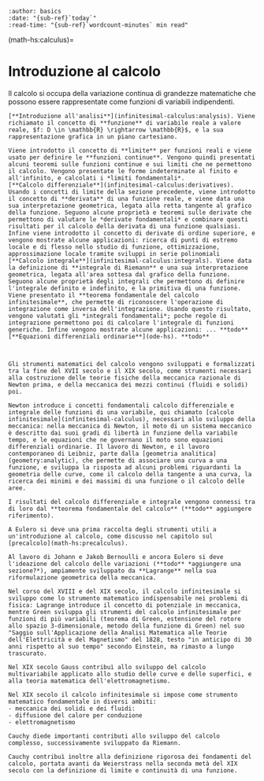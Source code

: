 ```{article-info}
:author: basics
:date: "{sub-ref}`today`"
:read-time: "{sub-ref}`wordcount-minutes` min read"
```

(math-hs:calculus)=
# Introduzione al calcolo

Il calcolo si occupa della variazione continua di grandezze matematiche che possono essere rappresentate come funzioni di variabili indipendenti.

```{dropdown} Argomenti del capitolo
[**Introduzione all'analisi**](infinitesimal-calculus:analysis). Viene richiamato il concetto di **funzione** di variabile reale a valore reale, $f: D \in \mathbb{R} \rightarrow \mathbb{R}$, e la sua rappresentazione grafica in un piano cartesiano.

Viene introdotto il concetto di **limite** per funzioni reali e viene usato per definire le **funzioni continue**. Vengono quindi presentati alcuni teoremi sulle funzioni continue e sui limiti che ne permettono il calcolo. Vengono presentate le forme indeterminate al finito e all'infinito, e calcolati i *limiti fondamentali*.
[**Calcolo differenziale**](infinitesimal-calculus:derivatives). Usando i concetti di limite della sezione precedente, viene introdotto il concetto di **derivata** di una funzione reale, e viene data una sua interpretazione geometrica, legata alla retta tangente al grafico della funzione. Seguono alcune proprietà e teoremi sulle derivate che permettono di valutare le *derivate fondamentali* e combinare questi risultati per il calcolo della derivata di una funzione qualsiasi. Infine viene introdotto il concetto di derivate di ordine superiore, e vengono mostrate alcune applicazioni: ricerca di punti di estremo locale e di flesso nello studio di funzione, ottimizzazione, approssimazione locale tramite sviluppi in serie polinomiali
[**Calcolo integrale**](infinitesimal-calculus:integrals). Viene data la definizione di **integrale di Riemann** e una sua interpretazione geometrica, legata all'area sottesa dal grafico della funzione. Seguono alcune proprietà degli integrali che permettono di definire l'integrale definito e indefinito, e la primitiva di una funzione. Viene presentato il **teorema fondamentale del calcolo infinitesimale**, che permette di riconoscere l'operazione di integrazione come inversa dell'integrazione. Usando questo risultato, vengono valutati gli *integrali fondamentali*; poche regole di integrazione permettono poi di calcolare l'integrale di funzioni generiche. Infine vengono mostrate alcune applicazioni: ... **todo**
[**Equazioni differenziali ordinarie**](ode-hs). **todo**
```

```{dropdown} Dipendenze
```

```{dropdown}
```

```{dropdown} Breve storia dello sviluppo del calcolo
Gli strumenti matematici del calcolo vengono sviluppati e formalizzati tra la fine del XVII secolo e il XIX secolo, come strumenti necessari alla costruzione delle teorie fisiche della meccanica razionale di Newton prima, e della meccanica dei mezzi continui (fluidi e solidi) poi.

Newton introduce i concetti fondamentali calcolo differenziale e integrale delle funzioni di una variabile, qui chiamato [calcolo infinitesimale](infinitesimal-calculus), necessari allo sviluppo della meccanica: nella meccanica di Newton, il moto di un sistema meccanico è descritto dai suoi gradi di libertà in funzione della variabile tempo, e le equazioni che ne governano il moto sono equazioni differenziali ordinarie. Il lavoro di Newton, e il lavoro contemporaneo di Leibniz, parte dalla [geometria analitica](geometry:analytic), che permette di associare una curva a una funzione, e sviluppa la risposta ad alcuni problemi riguardanti la geometria delle curve, come il calcolo della tangente a una curva, la ricerca dei minimi e dei massimi di una funzione o il calcolo delle aree.

I risultati del calcolo differenziale e integrale vengono connessi tra di loro dal **teorema fondamentale del calcolo** (**todo** aggiungere riferimento).

A Eulero si deve una prima raccolta degli strumenti utili a un'introduzione al calcolo, come discusso nel capitolo sul [precalcolo](math-hs:precalculus).

Al lavoro di Johann e Jakob Bernoulli e ancora Eulero si deve l'ideazione del calcolo delle variazioni (**todo** *aggiungere una sezione?*), ampiamente sviluppato da **Lagrange** nella sua riformulazione geometrica della meccanica.

Nel corso del XVIII e del XIX secolo, il calcolo infinitesimale si sviluppo come lo strumento matematico indispensabile nei problemi di fisica: Lagrange introduce il concetto di potenziale in meccanica, mentre Green sviluppa gli strumenti del calcolo infinitesimale per funzioni di più variabili (teorema di Green, estensione del rotore allo spazio 3-dimensionale, metodo della funzione di Green) nel suo "Saggio sull'Applicazione della Analisi Matematica alle Teorie dell'Elettricità e del Magnetismo" del 1828, testo "in anticipo di 30 anni rispetto al suo tempo" secondo Einstein, ma rimasto a lungo trascurato. 

Nel XIX secolo Gauss contribuì allo sviluppo del calcolo multivariabile applicato allo studio delle curve e delle superfici, e alla teoria matematica dell'elettromagnetismo.

Nel XIX secolo il calcolo infinitesimale si impose come strumento matematico fondamentale in diversi ambiti:
- meccanica dei solidi e dei fluidi:
- diffusione del calore per conduzione
- elettromagnetismo

Cauchy diede importanti contributi allo sviluppo del calcolo complesso, successivamente sviluppato da Riemann.

Cauchy contribuì inoltre alla definizione rigorosa dei fondamenti del calcolo, portata avanti da Weierstrass nella seconda metà del XIX secolo con la definizione di limite e continuità di una funzione.
```


<!--

**Brev(issima) storia del calcolo.**
- Precursori: ...
- Prima formalizzazione: Newton, sviluppo del calcolo infinitesimale come strumento matematico necessario alla sua trattazione della [meccanica]() razionale, presentata nei *Principia Mathematica*, 1687; Leibniz *Nova Methodus pro Maximis et Minimis*, 1684
- Sviluppo rigoroso del calcolo infinitesimale, del calcolo multivariabile, dell'analisi complessa, e del calcolo su spazi e varietà
  - Cauchy (1789-1857)
  - Weierstrass (1815-1897)
  - Riemann (1826-1866)
  - ...

-->







